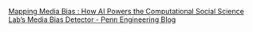 [Mapping Media Bias : How AI Powers the Computational Social Science Lab’s Media Bias Detector - Penn Engineering Blog](https://qi.tc/qi/120729)